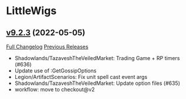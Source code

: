# LittleWigs

## [v9.2.3](https://github.com/BigWigsMods/LittleWigs/tree/v9.2.3) (2022-05-05)
[Full Changelog](https://github.com/BigWigsMods/LittleWigs/compare/v9.2.2...v9.2.3) [Previous Releases](https://github.com/BigWigsMods/LittleWigs/releases)

- Shadowlands/TazaveshTheVeiledMarket: Trading Game + RP timers (#636)  
- Update use of :GetGossipOptions  
- Legion/ArtifactScenarios: Fix unit spell cast event args  
- Shadowlands/TazaveshTheVeiledMarket: Update option files (#635)  
- workflow: move to checkout@v2  
